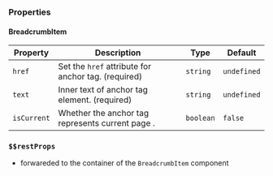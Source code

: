 ### Properties

#### BreadcrumbItem

| Property    | Description                                         | Type      | Default     |
| ----------- | --------------------------------------------------- | --------- | ----------- |
| `href`      | Set the `href` attribute for anchor tag. (required) | `string`  | `undefined` |
| `text`      | Inner text of anchor tag element. (required)        | `string`  | `undefined` |
| `isCurrent` | Whether the anchor tag represents current page .    | `boolean` | `false`     |

### `$$restProps`

- forwareded to the container of the `BreadcrumbItem` component
